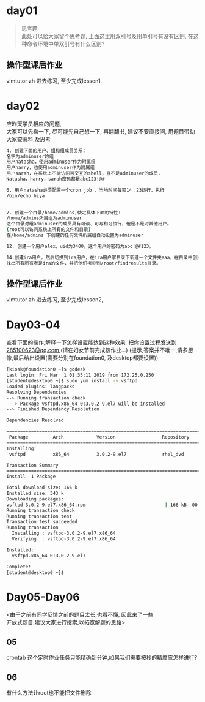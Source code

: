 # day01
> 思考题<br>
此处可以给大家留个思考题, 上面这里用双引号及用单引号有没有区别, 在这种命令环境中单双引号有什么区别?

## 操作型课后作业
vimtutor zh
进去练习, 至少完成lesson1,

# day02

应昨天学员相应的问题, 
<br>大家可以先看一下, 尽可能先自己想一下, 再翻翻书, 建议不要直接问, 用题目带动大家查资料,及思考
```bash
4. 创建下面的用户、组和组成员关系： 
名字为adminuser的组 
用户natasha，使用adminuser作为附属组 
用户harry，也使用adminuser作为附属组 
用户sarah，在系统上不能访问可交互的shell，且不是adminuser的成员， 
Natasha，harry，sarah密码都是abc123!@# 

6. 用户natasha必须配置一个cron job ，当地时间每天14：23运行，执行 
/bin/echo hiya

 
7. 创建一个目录/home/admins,使之具体下面的特性: 
/home/admins所属组为adminuser 
这个目录对组adminuser的成员具有可读、可写和可执行，但是不是对其他用户。 
(root可以访问系统上所有的文件和目录) 
在/home/admins 下创建的任何文件所属组自动设置为adminuser 

12. 创建一个用户alex，uid为3400。这个用户的密码为abc!@#123。

14.创建ira用户，然后切换到ira用户，在ira用户家目录下新建一个文件夹aaa，在目录中创建三个文件a1,b1,c1，退出ira用户。
找出所有所有者是ira的文件，并把他们拷贝到/root/findresults目录。 

```
## 操作型课后作业
vimtutor zh
进去练习, 至少完成lesson2,


# Day03-04

查看下面的操作,解释一下怎样设置能达到这种效果.
把你设置过程发送到 285100623@qq.com,(请在妇女节前完成该作业...)
(提示,答案并不唯一,请多想像,最后给出设置(需要分别在foundation0, 及desktop都要设置))
````bash
[kiosk@foundation0 ~]$ godesk
Last login: Fri Mar  1 01:35:11 2019 from 172.25.0.250
[student@desktop0 ~]$ sudo yum install -y vsftpd
Loaded plugins: langpacks
Resolving Dependencies
--> Running transaction check
---> Package vsftpd.x86_64 0:3.0.2-9.el7 will be installed
--> Finished Dependency Resolution

Dependencies Resolved

=================================================================================
 Package         Arch            Version                 Repository         Size
=================================================================================
Installing:
 vsftpd          x86_64          3.0.2-9.el7             rhel_dvd          166 k

Transaction Summary
=================================================================================
Install  1 Package

Total download size: 166 k
Installed size: 343 k
Downloading packages:
vsftpd-3.0.2-9.el7.x86_64.rpm                             | 166 kB  00:00:00
Running transaction check
Running transaction test
Transaction test succeeded
Running transaction
  Installing : vsftpd-3.0.2-9.el7.x86_64                                     1/1
  Verifying  : vsftpd-3.0.2-9.el7.x86_64                                     1/1

Installed:
  vsftpd.x86_64 0:3.0.2-9.el7

Complete!
[student@desktop0 ~]$

````

# Day05-Day06
<由于之前有同学反馈之前的题目太长,也看不懂, 因此来了一些<br>
开放式题目,建议大家进行搜索,以拓宽解题的思路>

## 05
crontab 这个定时作业任务只能精确到分钟,如果我们需要按秒的精度应怎样进行?

## 06
有什么方法让root也不能把文件删除
